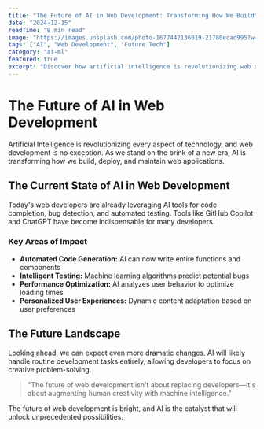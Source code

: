 ```yaml
---
title: "The Future of AI in Web Development: Transforming How We Build"
date: "2024-12-15"
readTime: "8 min read"
image: "https://images.unsplash.com/photo-1677442136019-21780ecad995?w=800&h=400&fit=crop"
tags: ["AI", "Web Development", "Future Tech"]
category: "ai-ml"
featured: true
excerpt: "Discover how artificial intelligence is revolutionizing web development, from automated code generation to intelligent user experiences that adapt in real-time."
---
```


# The Future of AI in Web Development

Artificial Intelligence is revolutionizing every aspect of technology, and web development is no exception. As we stand on the brink of a new era, AI is transforming how we build, deploy, and maintain web applications.

## The Current State of AI in Web Development

Today's web developers are already leveraging AI tools for code completion, bug detection, and automated testing. Tools like GitHub Copilot and ChatGPT have become indispensable for many developers.

### Key Areas of Impact

- **Automated Code Generation:** AI can now write entire functions and components
- **Intelligent Testing:** Machine learning algorithms predict potential bugs
- **Performance Optimization:** AI analyzes user behavior to optimize loading times
- **Personalized User Experiences:** Dynamic content adaptation based on user preferences

## The Future Landscape

Looking ahead, we can expect even more dramatic changes. AI will likely handle routine development tasks entirely, allowing developers to focus on creative problem-solving.

> "The future of web development isn't about replacing developers—it's about augmenting human creativity with machine intelligence."

The future of web development is bright, and AI is the catalyst that will unlock unprecedented possibilities.